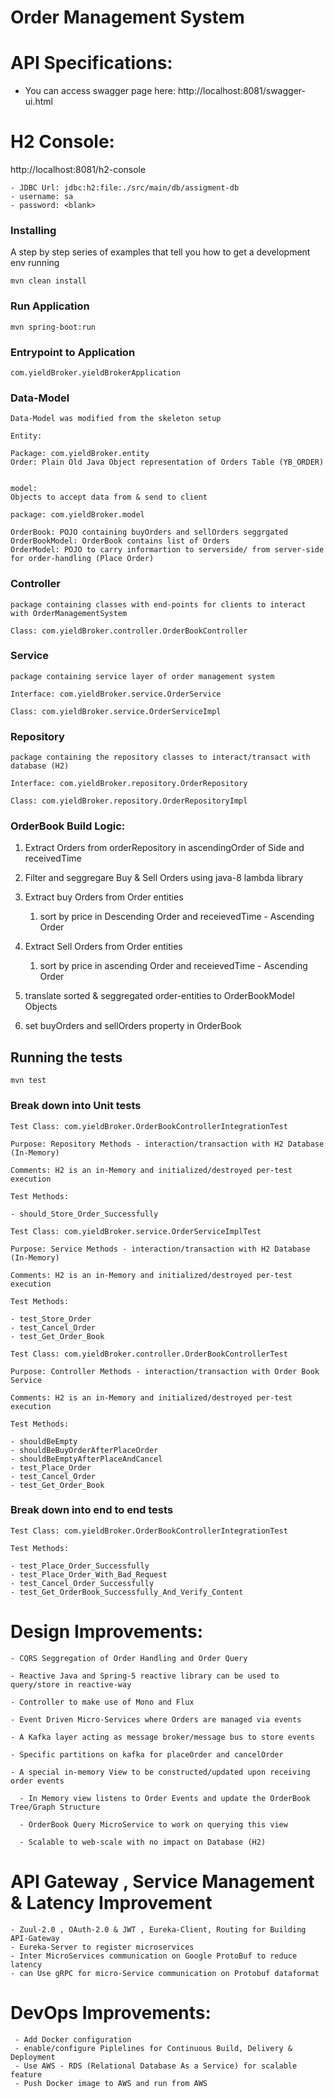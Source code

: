 # Order Management System

# API Specifications:

- You can access swagger page here:
    http://localhost:8081/swagger-ui.html


# H2 Console:
  http://localhost:8081/h2-console

    - JDBC Url: jdbc:h2:file:./src/main/db/assigment-db
    - username: sa
    - password: <blank>



### Installing

A step by step series of examples that tell you how to get a development env running


```
mvn clean install
```

### Run Application

```
mvn spring-boot:run
```

### Entrypoint to Application

```
com.yieldBroker.yieldBrokerApplication
```



### Data-Model

```
Data-Model was modified from the skeleton setup

Entity:

Package: com.yieldBroker.entity
Order: Plain Old Java Object representation of Orders Table (YB_ORDER)


model:
Objects to accept data from & send to client

package: com.yieldBroker.model

OrderBook: POJO containing buyOrders and sellOrders seggrgated
OrderBookModel: OrderBook contains list of Orders
OrderModel: POJO to carry informartion to serverside/ from server-side for order-handling (Place Order)

```

### Controller

```
package containing classes with end-points for clients to interact with OrderManagementSystem

Class: com.yieldBroker.controller.OrderBookController
```

### Service

```
package containing service layer of order management system

Interface: com.yieldBroker.service.OrderService

Class: com.yieldBroker.service.OrderServiceImpl
```


### Repository

```
package containing the repository classes to interact/transact with database (H2)

Interface: com.yieldBroker.repository.OrderRepository

Class: com.yieldBroker.repository.OrderRepositoryImpl
```


### OrderBook Build Logic:

1. Extract Orders from orderRepository in ascendingOrder of Side and receivedTime

2. Filter and seggregare Buy & Sell Orders using java-8 lambda library

3. Extract buy Orders from Order entities

   1. sort by price in Descending Order and receievedTime - Ascending Order

4. Extract Sell Orders from Order entities

   1. sort by price in ascending Order and receievedTime - Ascending Order

5. translate sorted & seggregated order-entities to OrderBookModel Objects

6. set buyOrders and sellOrders property in OrderBook




## Running the tests

```
mvn test
```

### Break down into Unit tests

```
Test Class: com.yieldBroker.OrderBookControllerIntegrationTest

Purpose: Repository Methods - interaction/transaction with H2 Database (In-Memory)

Comments: H2 is an in-Memory and initialized/destroyed per-test execution

Test Methods:

- should_Store_Order_Successfully

```

```
Test Class: com.yieldBroker.service.OrderServiceImplTest

Purpose: Service Methods - interaction/transaction with H2 Database (In-Memory)

Comments: H2 is an in-Memory and initialized/destroyed per-test execution

Test Methods:

- test_Store_Order
- test_Cancel_Order
- test_Get_Order_Book

```

```
Test Class: com.yieldBroker.controller.OrderBookControllerTest

Purpose: Controller Methods - interaction/transaction with Order Book Service

Comments: H2 is an in-Memory and initialized/destroyed per-test execution

Test Methods:

- shouldBeEmpty
- shouldBeBuyOrderAfterPlaceOrder
- shouldBeEmptyAfterPlaceAndCancel
- test_Place_Order
- test_Cancel_Order
- test_Get_Order_Book

```


### Break down into end to end tests


```
Test Class: com.yieldBroker.OrderBookControllerIntegrationTest

Test Methods:

- test_Place_Order_Successfully
- test_Place_Order_With_Bad_Request
- test_Cancel_Order_Successfully
- test_Get_OrderBook_Successfully_And_Verify_Content

```


# Design Improvements:

```
- CQRS Seggregation of Order Handling and Order Query

- Reactive Java and Spring-5 reactive library can be used to query/store in reactive-way

- Controller to make use of Mono and Flux

- Event Driven Micro-Services where Orders are managed via events

- A Kafka layer acting as message broker/message bus to store events

- Specific partitions on kafka for placeOrder and cancelOrder

- A special in-memory View to be constructed/updated upon receiving order events

  - In Memory view listens to Order Events and update the OrderBook Tree/Graph Structure

  - OrderBook Query MicroService to work on querying this view

  - Scalable to web-scale with no impact on Database (H2)

```

# API Gateway , Service Management & Latency Improvement
```
- Zuul-2.0 , OAuth-2.0 & JWT , Eureka-Client, Routing for Building API-Gateway
- Eureka-Server to register microservices
- Inter MicroServices communication on Google ProtoBuf to reduce latency
- can Use gRPC for micro-Service communication on Protobuf dataformat
```

# DevOps Improvements:

```
 - Add Docker configuration
 - enable/configure Piplelines for Continuous Build, Delivery & Deployment
 - Use AWS - RDS (Relational Database As a Service) for scalable feature
 - Push Docker image to AWS and run from AWS
```


